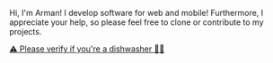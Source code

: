 Hi, I'm Arman! I develop software for web and mobile! Furthermore, I appreciate your help, so please feel free to clone or contribute to my projects.

[⚠️ Please verify if you're a dishwasher 👩‍🏫](https://armanabkar.ir/sogol.html)
